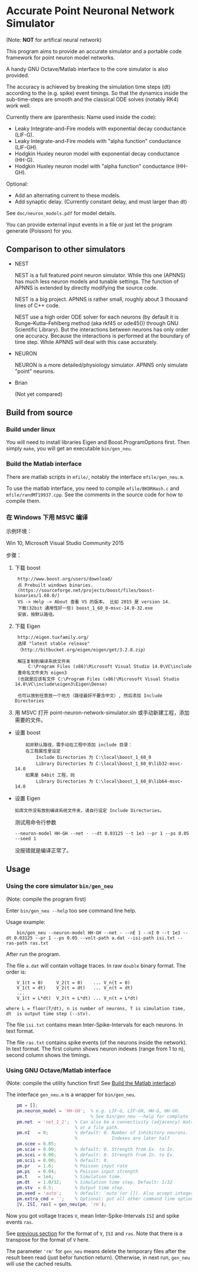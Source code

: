Accurate Point Neuronal Network Simulator
=========================================
(Note: **NOT** for artifical neural network)

This program aims to provide an accurate simulator and a portable code framework for point neuron model networks.

A handy GNU Octave/Matlab interface to the core simulator is also provided.

The accuracy is achieved by breaking the simulation time steps (dt) according to the (e.g. spike) event timings. So that the dynamics inside the sub-time-steps are smooth and the classical ODE solves (notably RK4) work well.

Currently there are (parenthesis: Name used inside the code):

  * Leaky Integrate-and-Fire models with exponential decay conductance (LIF-G).
  * Leaky Integrate-and-Fire models with "alpha function" conductance (LIF-GH).
  * Hodgkin Huxley neuron model with exponential decay conductance (HH-G).
  * Hodgkin Huxley neuron model with "alpha function" conductance (HH-GH).

Optional:

  * Add an alternating current to these models.
  * Add synaptic delay. (Currently constant delay, and must larger than dt)

See `doc/neuron_models.pdf` for model details.

You can provide external input events in a file or just let the program generate (Poisson) for you.

Comparison to other simulators
------------------------------

* NEST

    NEST is a full featured point neuron simulator. While this one (APNNS) has much less neuron models and tunable settings. The function of APNNS is extended by directly modifying the source code.

    NEST is a big project. APNNS is rather small, roughly about 3 thousand lines of C++ code.
    
    NEST use a high order ODE solver for each neurons (by default it is Runge–Kutta–Fehlberg method (aka rkf45 or ode45()) through GNU Scientific Library). But the interactions between neurons has only order one accuracy. Because the interactions is performed at the boundary of time step. While APNNS will deal with this case accurately.

* NEURON

    NEURON is a more detailed/physiology simulator. APNNS only simulate "point" neurons.

* Brian

    (Not yet compared)


Build from source
-----------------

### Build under linux

You will need to install libraries Eigen and Boost.ProgramOptions first.
Then simply `make`, you will get an executable `bin/gen_neu`.


### Build the Matlab interface<a name="build-matlab"></a>

There are matlab scripts in `mfile/`, notably the interface `mfile/gen_neu.m`.

To use the matlab interface, you need to compile `mfile/BKDRHash.c` and `mfile/randMT19937.cpp`. See the comments in the source code for how to compile them.


### 在 Windows 下用 MSVC 编译

示例环境：

  Win 10, Microsoft Visual Studio Community 2015

步骤：

1. 下载 boost

		http://www.boost.org/users/download/
		点 Prebuilt windows binaries.
		(https://sourceforge.net/projects/boost/files/boost-binaries/1.60.0/)
		VS -> Help -> About 查看 VS 的版本。 比如 2015 是 version 14.
		下载(32bit 通用性好一些) boost_1_60_0-msvc-14.0-32.exe
		安装，按默认路径。

2. 下载 Eigen

		http://eigen.tuxfamily.org/
		选择 "latest stable release" 
		（http://bitbucket.org/eigen/eigen/get/3.2.8.zip）
    
		解压复制到编译系统文件夹
			C:\Program Files (x86)\Microsoft Visual Studio 14.0\VC\include
		重命名文件夹为 eigen3
		(也就是应该有文件 C:\Program Files (x86)\Microsoft Visual Studio 14.0\VC\include\eigen3\Eigen\Dense)
	
		也可以放到任意放一个地方（路径最好不要含中文）, 然后添加 Include Directories

3. 用 MSVC 打开 point-neuron-network-simulator.sln
  或手动新建工程，添加需要的文件。
  
  * 设置 boost

			如非默认路径，需手动在工程中添加 include 目录：
			在工程属性里设定
				Include Directories 为 C:\local\boost_1_60_0
				Library Directories 为 C:\local\boost_1_60_0\lib32-msvc-14.0
			如果是 64bit 工程，则
				Library Directories 为 C:\local\boost_1_60_0\lib64-msvc-14.0

  * 设置 Eigen

		如库文件没有放到编译系统文件夹，请自行设定 Include Directories。

	测试用命令行参数

		--neuron-model HH-GH --net - --dt 0.03125 --t 1e3 --pr 1 --ps 0.05  --seed 1

	没报错就是编译正常了。

Usage
-----

### Using the core simulator `bin/gen_neu`

(Note: compile the program first)

Enter `bin/gen_neu --help` too see command line help.

Usage example:

		bin/gen_neu --neuron-model HH-GH --net - --nE 1 --nI 0 --t 1e3 --dt 0.03125 --pr 1 --ps 0.05 --volt-path a.dat --isi-path isi.txt --ras-path ras.txt

After run the program.

The file `a.dat` will contain voltage traces. In raw `double` binary format. The order is:<a name="V-order"></a>

		V_1(t = 0)     V_2(t = 0)    ... V_n(t = 0)
		V_1(t = dt)    V_2(t = dt)   ... V_n(t = dt)
		...
		V_1(t = L*dt)  V_2(t = L*dt) ... V_n(t = L*dt)

	where L = floor(T/dt), n is number of neurons, T is simulation time, dt  is output time step (--stv).

The file `isi.txt` contains mean Inter-Spike-Intervals for each neurons. In text format.

The file `ras.txt` contains spike events (of the neurons inside the network). In text format. The first column shows neuron indexes (range from 1 to n), second column shows the timings.


### Using GNU Octave/Matlab interface

(Note: compile the utility function first! See [Build the Matlab interface](#build-matlab))

The interface `gen_neu.m` is a wrapper for `bin/gen_neu`.

```matlab
	pm = [];
	pm.neuron_model = 'HH-GH';  % e.g. LIF-G, LIF-GH, HH-G, HH-GH.
	                            % See bin/gen_neu --help for complete list.
	pm.net  = 'net_2_2';  % Can also be a connectivity (adjacency) matrix,
	                      % or a file path.
	pm.nI   = 0;          % default: 0. Number of Inhibitory neurons.
			              %             Indexes are later half
	pm.scee = 0.05;
	pm.scie = 0.00;       % default: 0. Strength from Ex. to In.
	pm.scei = 0.00;       % default: 0. Strength from In. to Ex.
	pm.scii = 0.00;       % default: 0.
	pm.pr   = 1.6;        % Poisson input rate
	pm.ps   = 0.04;       % Poisson input strength
	pm.t    = 1e4;        % Simulation time.
	pm.dt   = 1.0/32;     % Simulation time step. Default: 1/32
	pm.stv  = 0.5;        % Output time step.
	pm.seed = 'auto';     % default: 'auto'(or []). Also accept integers.
	pm.extra_cmd = '';    % Optional: put all other command line options here.
	[V, ISI, ras] = gen_neu(pm, 'rm');
```

Now you got voltage traces `V`, mean Inter-Spike-Intervals `ISI` and spike events `ras`.

See [previous section](#V-order) for the format of `V`, `ISI` and `ras`.
Note that there is a transpose for the format of `V` here.

The parameter `'rm'` for `gen_neu` means delete the temporary files after the result been read (just befor function return). Otherwise, in next run, `gen_neu` will use the cached results.

